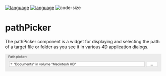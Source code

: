[![language](https://img.shields.io/static/v1?label=language&message=4d&color=blue)](https://developer.4d.com/)
[![language](https://img.shields.io/github/languages/top/vdelachaux/pathPicker.svg)](https://developer.4d.com/)
![code-size](https://img.shields.io/github/languages/code-size/vdelachaux/pathPicker.svg)

# pathPicker

The pathPicker component is a widget for displaying and selecting the path of a target file or folder as you see it in various 4D application dialogs.

<img src="./assets/patPiker.png">
